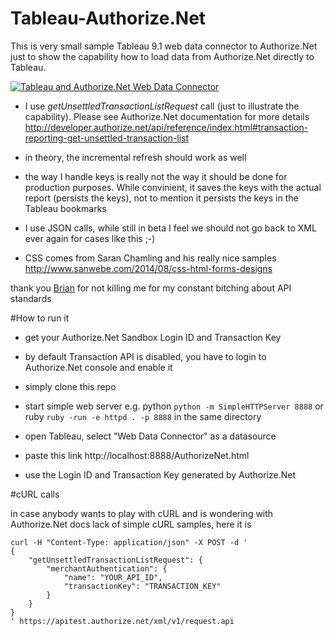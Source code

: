 # Tableau-Authorize.Net
This is very small sample Tableau 9.1 web data connector to Authorize.Net just to show the capability how to load data from Authorize.Net directly to Tableau.

[![Tableau and Authorize.Net Web Data Connector](http://i.imgur.com/XBd13lW.png)](https://vimeo.com/143787905 "Tableau and Authorize.Net Web Data Connector - Click to Watch")


- I use *getUnsettledTransactionListRequest* call (just to illustrate the capability). Please see Authorize.Net documentation for more details http://developer.authorize.net/api/reference/index.html#transaction-reporting-get-unsettled-transaction-list

- in theory, the incremental refresh should work as well

- the way I handle keys is really not the way it should be done for production purposes. While convinient, it saves the keys with the actual report (persists the keys), not to mention it persists the keys in the Tableau bookmarks

- I use JSON calls, while still in beta I feel we should not go back to XML ever again for cases like this ;-)

- CSS comes from Saran Chamling and his really nice samples http://www.sanwebe.com/2014/08/css-html-forms-designs 


thank you [Brian](https://github.com/brianmc) for not killing me for my constant bitching about API standards


#How to run it

- get your Authorize.Net Sandbox Login ID and Transaction Key
- by default Transaction API is disabled, you have to login to Authorize.Net console and enable it

- simply clone this repo
- start simple web server e.g. python ```python -m SimpleHTTPServer 8888``` or ruby ```ruby -run -e httpd . -p 8888``` in the same directory 

- open Tableau, select "Web Data Connector" as a datasource
- paste this link http://localhost:8888/AuthorizeNet.html
- use the Login ID and Transaction Key generated by Authorize.Net


#cURL calls

in case anybody wants to play with cURL and is wondering with Authorize.Net docs lack of simple cURL samples, here it is

```
curl -H "Content-Type: application/json" -X POST -d '
{
    "getUnsettledTransactionListRequest": {
        "merchantAuthentication": {
            "name": "YOUR_API_ID",
            "transactionKey": "TRANSACTION_KEY"
        }
    }
}
' https://apitest.authorize.net/xml/v1/request.api
```




